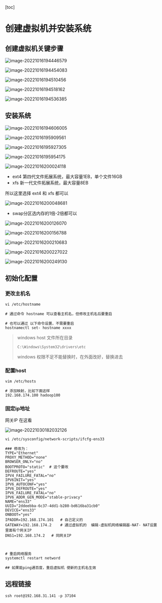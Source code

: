 

[toc]



# 创建虚拟机并安装系统



## 创建虚拟机关键步骤

![image-20221016194446579](01_安装虚拟机/image-20221016194446579.png)

![image-20221016194454083](01_安装虚拟机/image-20221016194454083.png)

![image-20221016194510456](01_安装虚拟机/image-20221016194510456.png)

![image-20221016194518162](01_安装虚拟机/image-20221016194518162.png)

![image-20221016194536385](01_安装虚拟机/image-20221016194536385.png)

##  安装系统

![image-20221016194606005](01_安装虚拟机/image-20221016194606005.png)

![image-20221016195909561](01_安装虚拟机/image-20221016195909561.png)

![image-20221016195927305](01_安装虚拟机/image-20221016195927305.png)

![image-20221016195954175](01_安装虚拟机/image-20221016195954175.png)

![image-20221016200024118](01_安装虚拟机/image-20221016200024118.png)

- ext4 第四代文件拓展系统，最大容量1EB，单个文件16GB
- xfs 新一代文件拓展系统，最大容量8EB

所以这里选择  ext4 和 xfs 都可以

![image-20221016200048681](01_安装虚拟机/image-20221016200048681.png)

- swap分区选内存的1倍-2倍都可以

![image-20221016200126070](01_安装虚拟机/image-20221016200126070.png)

![image-20221016200156788](01_安装虚拟机/image-20221016200156788.png)

![image-20221016200210683](01_安装虚拟机/image-20221016200210683.png)

![image-20221016200227022](01_安装虚拟机/image-20221016200227022.png)

![image-20221016200249130](01_安装虚拟机/image-20221016200249130.png)



## 初始化配置

### 更改主机名

```shell
vi /etc/hostname

# 通过命令 hostname 可以查看主机名，但修改主机名后要重启

# 也可以通过 以下命令设置，不需要重启
hostnamectl set- hostname xxxx 
```

> windows host 文件所在目录
>
> ```shell
> C:\Windows\System32\drivers\etc
> ```
>
> windows 权限不足不能替换时，在外面改好，替换进去

### 配置host

```shell
vim /etc/hosts

# 添加映射，比如下面这样
192.168.174.100 hadoop100
```





### 固定ip地址

网关IP 在这看

![image-20221030182032126](01_安装虚拟机/image-20221030182032126.png)

```shell
vi /etc/sysconfig/network-scripts/ifcfg-ens33

### 修改为：
TYPE="Ethernet"
PROXY_METHOD="none"
BROWSER_ONLY="no"
BOOTPROTO="static"  # 这个要改
DEFROUTE="yes"
IPV4_FAILURE_FATAL="no"
IPV6INIT="yes"
IPV6_AUTOCONF="yes"
IPV6_DEFROUTE="yes"
IPV6_FAILURE_FATAL="no"
IPV6_ADDR_GEN_MODE="stable-privacy"
NAME="ens33"
UUID="2ddeebba-6c37-4dd1-b280-bd616ba31cb0"
DEVICE="ens33"
ONBOOT="yes"
IPADDR=192.168.174.101   # 自己定义的
GATEWAY=192.168.174.2    # 通过虚拟机的  编辑-虚拟机网络编辑器-NAT- NAT设置 里面有个网关IP
DNS1=192.168.174.2   # 同网关IP



# 重启网络服务
systemctl restart netword

## 如果能ping通百度，重启虚拟机 使新的主机名生效
```





## 远程链接

```shell
ssh root@192.168.31.141 -p 37104
```



